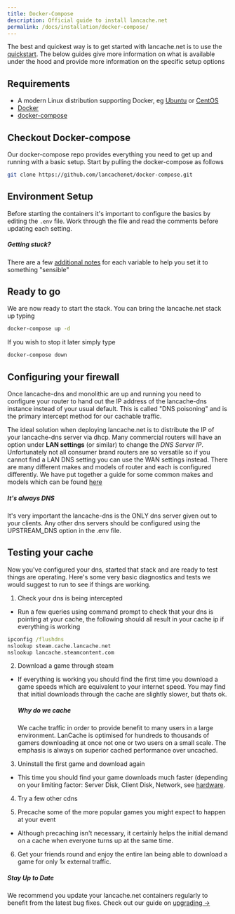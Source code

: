```yaml
---
title: Docker-Compose
description: Official guide to install lancache.net
permalink: /docs/installation/docker-compose/
---
```


The best and quickest way is to get started with lancache.net is to use the [quickstart](/docs/home/). The below guides give more information on what is available under the hood and provide more information on the specific setup options


## Requirements

* A modern Linux distribution supporting Docker, eg [Ubuntu](https://www.ubuntu.com) or [CentOS](https://www.centos.org/)
* [Docker](https://www.docker.com/)
* [docker-compose](https://docs.docker.com/compose/install/)

## Checkout Docker-compose

Our docker-compose repo provides everything you need to get up and running with a basic setup. Start by pulling the docker-compose as follows
```sh
git clone https://github.com/lancachenet/docker-compose.git
```

## Environment Setup

Before starting the containers it's important to configure the basics by editing the `.env` file. Work through the file and read the comments before updating each setting. 

<div class="note info">
  <h5>Getting stuck?</h5>
  <p>There are a few <a href="/docs/installation/docker-compose/env/">additional notes</a> for each variable to help you set it to something "sensible"
  </p>
</div>

## Ready to go
We are now ready to start the stack. You can bring the lancache.net stack up typing
```sh
docker-compose up -d
```
If you wish to stop it later simply type
```sh
docker-compose down
```


## Configuring your firewall
Once lancache-dns and monolithic are up and running you need to configure your router to hand out the IP address of the lancache-dns instance instead of your usual default. This is called "DNS poisoning" and is the primary intercept method for our cachable traffic. 

The ideal solution when deploying lancache.net is to distribute the IP of your lancache-dns server via dhcp. Many commercial routers will have an option under __LAN settings__ (or similar) to change the _DNS Server IP_. Unfortunately not all consumer brand routers are so versatile so if you cannot find a LAN DNS setting you can use the WAN settings instead. There are many different makes and models of router and each is configured differently. We have put together a guide for some common makes and models which can be found [here](/docs/installation/routers/)

<div class="note error">
	<h5>It's always DNS</h5>
    <p>
    	It's very important the lancache-dns is the ONLY dns server given out to your clients. Any other dns servers should be configured using the UPSTREAM_DNS option in the .env file.
    </p>
</div>

## Testing your cache
Now you've configured your dns, started that stack and are ready to test things are operating. Here's some very basic diagnostics and tests we would suggest to run to see if things are working.

1. Check your dns is being intercepted
* Run a few queries using command prompt to check that your dns is pointing at your cache, the following should all result in your cache ip if everything is working
```bat
ipconfig /flushdns
nslookup steam.cache.lancache.net
nslookup lancache.steamcontent.com
```

2. Download a game through steam
* If everything is working you should find the first time you download a game speeds which are equivalent to your internet speed. You  may find that initial downloads through the cache are slightly slower, but thats ok.

    <div class="note info">      
    <h5>Why do we cache</h5>   
    <p>
    We cache traffic in order to provide benefit to many users in a large environment. LanCache is optimised for hundreds to thousands of gamers downloading at once not one or two users on a small scale. The emphasis is always on superior cached performance over uncached.
    </p>
    </div>                          


3. Uninstall the first game and download again
* This time you should find your game downloads much faster (depending on your limiting factor: Server Disk, Client Disk, Network, see [hardware](/docs/hardware/).

4. Try a few other cdns

5. Precache some of the more popular games you might expect to happen at your event
* Although precaching isn't necessary, it certainly helps the initial demand on a cache when everyone turns up at the same time.

6. Get your friends round and enjoy the entire lan being able to download a game for only 1x external traffic.

<div class="note">
  <h5>Stay Up to Date</h5>
  <p>We recommend you update your lancache.net containers regularly to benefit from
  the latest bug fixes. Check out our guide on <a href="/docs/upgrading">upgrading &rarr;</a>
  </p>
</div>

